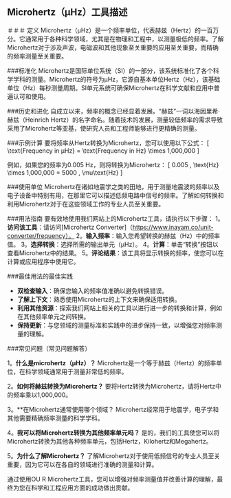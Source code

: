 ## Microhertz（μHz）工具描述

＃＃＃ 定义
Microhertz（μHz）是一个频率单位，代表赫兹（Hertz）的一百万分。它通常用于各种科学领域，尤其是在物理和工程中，以测量极低的频率。了解Microhertz对于涉及声波，电磁波和其他现象至关重要的应用至关重要，而精确的频率测量至关重要。

###标准化
Microhertz是国际单位系统（SI）的一部分，该系统标准化了各个科学学科的测量。Microhertz的符号为μHz，它源自基本单位Hertz（Hz），该基础单位（Hz）每秒测量周期。SI单元系统可确保Microhertz在科学文献和应用中普遍认可和使用。

###历史和进化
自成立以来，频率的概念已经显着发展。“赫兹”一词以海因里希·赫兹（Heinrich Hertz）的名字命名。随着技术的发展，测量较低频率的需求导致采用了Microhertz等亚基，使研究人员和工程师能够进行更精确的测量。

###示例计算
要将频率从Hertz转换为Microhertz，您可以使用以下公式：
\[ \text{Frequency in μHz} = \text{Frequency in Hz} \times 1,000,000 \]

例如，如果您的频率为0.005 Hz，则将转换为Microhertz：
\[ 0.005 \, \text{Hz} \times 1,000,000 = 5000 \, \mu\text{Hz} \]

###使用单位
Microhertz在诸如地震学之类的田地，用于测量地震波的频率以及电子设备中特别有用，在那里它可以描述低频电路中信号的频率。了解如何转换和利用Microhertz对于在这些领域工作的专业人员至关重要。

###用法指南
要有效地使用我们网站上的Microhertz工具，请执行以下步骤：
1。**访问该工具**：请访问[Microhertz Converter]（https://www.inayam.co/unit-converter/frequency）。
2。**输入频率**：输入您希望转换的赫兹（Hz）中的频率值。
3。**选择转换**：选择所需的输出单元（μHz）。
4。**计算**：单击“转换”按钮以查看Microhertz中的结果。
5。**评论结果**：该工具将显示转换的频率，使您可以在计算或应用程序中使用它。

###最佳用法的最佳实践
-  **双检查输入**：确保您输入的频率值准确以避免转换错误。
-  **了解上下文**：熟悉使用Microhertz的上下文来确保适用转换。
-  **利用其他资源**：探索我们网站上相关的工具以进行进一步的转换和计算，例如在其他频率单元之间转换。
-  **保持更新**：与您领域的测量标准和实践中的进步保持一致，以增强您对频率测量的理解。

###常见问题（常见问题解答）

1。**什么是microhertz（μHz）？**
Microhertz是一个等于赫兹（Hertz）的频率单位，在科学领域通常用于测量非常低的频率。

2。**如何将赫兹转换为Microhertz？**
要将Hertz转换为Microhertz，请将Hertz中的频率乘以1,000,000。

3。**在Microhertz通常使用哪个领域？
Microhertz经常用于地震学，电子学和其他需要精确频率测量的科学学科。

4。**我可以将Microhertz转换为其他频率单元吗？**
是的，我们的工具使您可以将Microhertz转换为其他各种频率单元，包括Hertz，Kilohertz和Megahertz。

5。**为什么了解Microhertz？**
了解Microhertz对于使用低频信号的专业人员至关重要，因为它可以在各自的领域进行准确的测量和计算。

通过使用OU R Microhertz工具，您可以增强对频率测量值并改善计算的理解，最终为您在科学和工程应用方面的成功做出贡献。